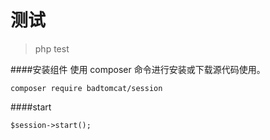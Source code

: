 # 测试

> php test


####安装组件
使用 composer 命令进行安装或下载源代码使用。
````
composer require badtomcat/session
````

####start
````
$session->start();
````
